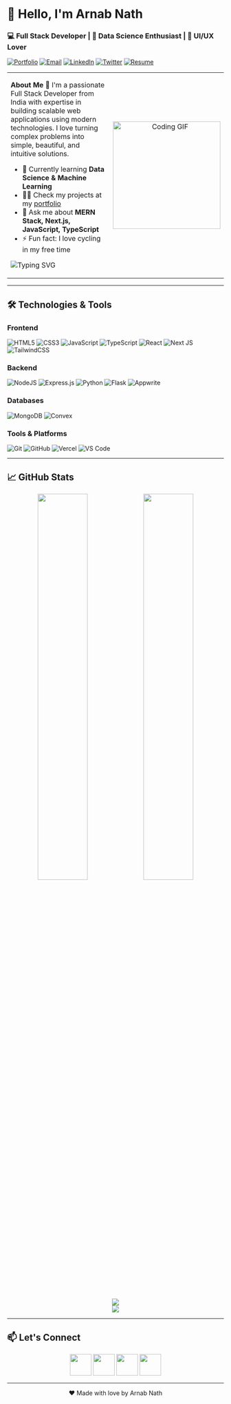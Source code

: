 # 👋 Hello, I'm Arnab Nath
### 💻 Full Stack Developer | 🌱 Data Science Enthusiast | 🎨 UI/UX Lover

[![Portfolio](https://img.shields.io/badge/Portfolio-%23000000.svg?style=for-the-badge&logo=firefox&logoColor=#FF7139)](https://dev-arnab-portfolio.vercel.app/)
[![Email](https://img.shields.io/badge/Email-D14836?style=for-the-badge&logo=gmail&logoColor=white)](mailto:narnabnath919@gmail.com)
[![LinkedIn](https://img.shields.io/badge/LinkedIn-0077B5?style=for-the-badge&logo=linkedin&logoColor=white)](https://linkedin.com/in/arnab-n2001/)
[![Twitter](https://img.shields.io/badge/Twitter-1DA1F2?style=for-the-badge&logo=twitter&logoColor=white)](https://twitter.com/ap_nathson01)
[![Resume](https://img.shields.io/badge/Resume-4285F4?style=for-the-badge&logo=googledrive&logoColor=white)](https://drive.google.com/file/d/1d-3xnYpqkXwcF7Z-2Nzl7atzstSf4YlI/view?usp=drive_link)

<table>
  <tr>
    <td width="60%">
      
**About Me** 🚀
I'm a passionate Full Stack Developer from India with expertise in building scalable web applications using modern technologies. I love turning complex problems into simple, beautiful, and intuitive solutions.

- 🌱 Currently learning **Data Science & Machine Learning**
- 👨‍💻 Check my projects at my [portfolio](https://dev-arnab-portfolio.vercel.app/)
- 💬 Ask me about **MERN Stack, Next.js, JavaScript, TypeScript**
- ⚡ Fun fact: I love cycling in my free time

![Typing SVG](https://readme-typing-svg.herokuapp.com?font=Fira+Code&weight=600&size=24&duration=4000&pause=1000&color=6B46C1&center=true&vCenter=true&width=435&lines=Full+Stack+Developer;MERN+Stack+Specialist;Next.js+Enthusiast;Open+Source+Contributor)
    </td>
    <td width="40%" align="center">
      <img src="https://media1.giphy.com/media/v1.Y2lkPTZjMDliOTUybTFibWR3c2x3NWl4OXZpNzdtdjhhbWI3c3AwNXQzNThieWYzeWFmbCZlcD12MV9naWZzX3NlYXJjaCZjdD1n/jBOOXxSJfG8kqMxT11/200w.gif" width="250" alt="Coding GIF"/>
    </td>
  </tr>
</table>

---

## 🛠️ Technologies & Tools

### Frontend
![HTML5](https://img.shields.io/badge/HTML5-E34F26?style=for-the-badge&logo=html5&logoColor=white)
![CSS3](https://img.shields.io/badge/CSS3-1572B6?style=for-the-badge&logo=css3&logoColor=white)
![JavaScript](https://img.shields.io/badge/JavaScript-F7DF1E?style=for-the-badge&logo=javascript&logoColor=black)
![TypeScript](https://img.shields.io/badge/TypeScript-007ACC?style=for-the-badge&logo=typescript&logoColor=white)
![React](https://img.shields.io/badge/React-20232A?style=for-the-badge&logo=react&logoColor=61DAFB)
![Next JS](https://img.shields.io/badge/Next-black?style=for-the-badge&logo=next.js&logoColor=white)
![TailwindCSS](https://img.shields.io/badge/tailwindcss-%2338B2AC.svg?style=for-the-badge&logo=tailwind-css&logoColor=white)

### Backend
![NodeJS](https://img.shields.io/badge/node.js-6DA55F?style=for-the-badge&logo=node.js&logoColor=white)
![Express.js](https://img.shields.io/badge/express.js-%23404d59.svg?style=for-the-badge&logo=express&logoColor=%2361DAFB)
![Python](https://img.shields.io/badge/Python-3776AB?style=for-the-badge&logo=python&logoColor=white)
![Flask](https://img.shields.io/badge/Flask-%23000.svg?style=for-the-badge&logo=flask&logoColor=white)
![Appwrite](https://img.shields.io/badge/Appwrite-FF4B00?style=for-the-badge&logo=appwrite&logoColor=white)

### Databases
![MongoDB](https://img.shields.io/badge/MongoDB-%234ea94b.svg?style=for-the-badge&logo=mongodb&logoColor=white)
![Convex](https://img.shields.io/badge/Convex-663399?style=for-the-badge&logo=convex&logoColor=white)

### Tools & Platforms
![Git](https://img.shields.io/badge/git-%23F05033.svg?style=for-the-badge&logo=git&logoColor=white)
![GitHub](https://img.shields.io/badge/github-%23121011.svg?style=for-the-badge&logo=github&logoColor=white)
![Vercel](https://img.shields.io/badge/vercel-%23000000.svg?style=for-the-badge&logo=vercel&logoColor=white)
![VS Code](https://img.shields.io/badge/VS%20Code-0078d7?style=for-the-badge&logo=visual-studio-code&logoColor=white)

---

## 📈 GitHub Stats

<p align="center">
  <img width="48%" src="https://github-readme-stats.vercel.app/api?username=mearnab01&show_icons=true&theme=radical&hide_border=true" />
  <img width="48%" src="https://github-readme-stats.vercel.app/api/top-langs/?username=mearnab01&layout=compact&theme=radical&hide_border=true" />
  <br/>
  <img src="https://github-readme-streak-stats.herokuapp.com/?user=mearnab01&theme=radical&hide_border=true" />
  <br/>
  <img src="https://github-profile-trophy.vercel.app/?username=mearnab01&theme=radical&no-frame=true&row=1&column=6" />
</p>

---

## 📫 Let's Connect

<p align="center">
  <a href="mailto:narnabnath919@gmail.com"><img src="https://img.icons8.com/color/64/000000/gmail.png" width="50"/></a>
  <a href="https://linkedin.com/in/arnab-n2001/"><img src="https://img.icons8.com/color/64/000000/linkedin.png" width="50"/></a>
  <a href="https://twitter.com/ap_nathson01"><img src="https://img.icons8.com/color/64/000000/twitter.png" width="50"/></a>
  <a href="https://github.com/mearnab01"><img src="https://img.icons8.com/ios-glyphs/60/000000/github.png" width="50"/></a>
</p>

---

<div align="center">
  <p>❤️ Made with love by Arnab Nath</p>
</div>
